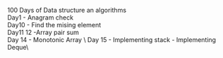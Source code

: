 100 Days of Data structure an algorithms \
Day1 - Anagram check \
Day10 - Find the mising element \
Day11 12 -Array pair sum\
Day 14 - Monotonic Array \ 
Day 15 - Implementing stack - Implementing Deque\

